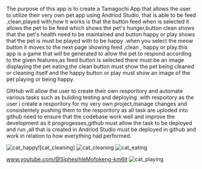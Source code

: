 The purpose of this app is to create a Tamagochi App that allows the user to utilize their very own pet app using Andriod Studio,
that is able to be feed ,clean,played with,how it works is that the button feed when is selected it allows the pet to be feed which shows the pet's hunger,button clean shows that the pet's health need to be maintained and button happy or play shows that the pet is must be played with to be happy .when you select the meow button it moves to the next page showing feed ,clean , happy or play.this app is a game that will be generated to allow the pet to respond according to the given features,as feed button is selected there must be an image displaying the pet eating,the clean button must show the pet being cleaned or cleaning itself and the happy button or play must show an image of the pet playing or being happy.

GItHub will allow the user to create their own resporitory and automate various tasks such as buliding testing and deploying .with respoitory as the user i create a resporitory for my very own project,manage changes and consistentely pushing them to the resporitory as all task are uploded into github need to ensure that the codebase work well and improve the development as it progrogesses,github must allow the task to be deployed and run ,all that is created in Andriod Studio must be deployed in github and work in relation to how everything had performed. 


![cat_happy](https://github.com/SIPHESIHLE1705/Assignment-2/assets/162302326/2baf9a4a-0370-45cc-b111-ac49af51a6a5)![cat_cleaning]
![cat_cleaning](https://github.com/SIPHESIHLE1705/Assignment-2/assets/162302326/4d654869-9aa8-4d9e-b36e-7fd1f6eaa007)
![cat_eating](https://github.com/SIPHESIHLE1705/Assignment-2/assets/162302326/f93afd46-7c9b-4a5c-bf8d-b61d2efda2cd)

www.youtube.com/@SiphesihleMofokeng-km6it
![cat_playing](https://github.com/SIPHESIHLE1705/Assignment-2/assets/162302326/4a7da9e4-510f-477b-a1d3-0e6217650ac9)










